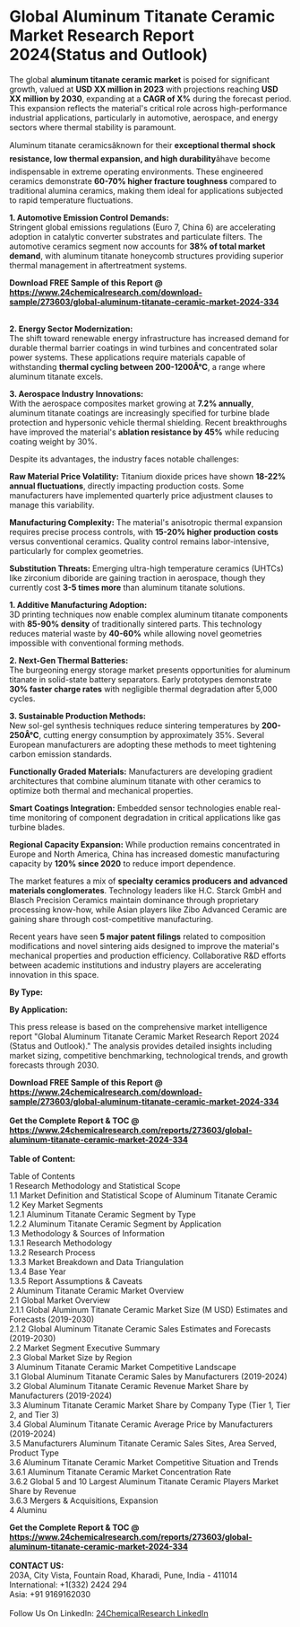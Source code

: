 <h1>Global Aluminum Titanate Ceramic Market Research Report 2024(Status and Outlook)</h1><p>The global <strong>aluminum titanate ceramic market</strong> is poised for significant growth, valued at <strong>USD XX million in 2023</strong> with projections reaching <strong>USD XX million by 2030</strong>, expanding at a <strong>CAGR of X%</strong> during the forecast period. This expansion reflects the material's critical role across high-performance industrial applications, particularly in automotive, aerospace, and energy sectors where thermal stability is paramount.</p><p>Aluminum titanate ceramicsâknown for their <strong>exceptional thermal shock resistance, low thermal expansion, and high durability</strong>âhave become indispensable in extreme operating environments. These engineered ceramics demonstrate <strong>60-70% higher fracture toughness</strong> compared to traditional alumina ceramics, making them ideal for applications subjected to rapid temperature fluctuations.</p><p><strong>1. Automotive Emission Control Demands:</strong><br>
Stringent global emissions regulations (Euro 7, China 6) are accelerating adoption in catalytic converter substrates and particulate filters. The automotive ceramics segment now accounts for <strong>38% of total market demand</strong>, with aluminum titanate honeycomb structures providing superior thermal management in aftertreatment systems.</p><div><b>Download FREE Sample of this Report @ 
            <a href="https://www.24chemicalresearch.com/download-sample/273603/global-aluminum-titanate-ceramic-market-2024-334">
            https://www.24chemicalresearch.com/download-sample/273603/global-aluminum-titanate-ceramic-market-2024-334</a></b></div><br><p><strong>2. Energy Sector Modernization:</strong><br>
The shift toward renewable energy infrastructure has increased demand for durable thermal barrier coatings in wind turbines and concentrated solar power systems. These applications require materials capable of withstanding <strong>thermal cycling between 200-1200Â°C</strong>, a range where aluminum titanate excels.</p><p><strong>3. Aerospace Industry Innovations:</strong><br>
With the aerospace composites market growing at <strong>7.2% annually</strong>, aluminum titanate coatings are increasingly specified for turbine blade protection and hypersonic vehicle thermal shielding. Recent breakthroughs have improved the material's <strong>ablation resistance by 45%</strong> while reducing coating weight by 30%.</p><p>Despite its advantages, the industry faces notable challenges:</p><p><strong>Raw Material Price Volatility:</strong> Titanium dioxide prices have shown <strong>18-22% annual fluctuations</strong>, directly impacting production costs. Some manufacturers have implemented quarterly price adjustment clauses to manage this variability.</p><p><strong>Manufacturing Complexity:</strong> The material's anisotropic thermal expansion requires precise process controls, with <strong>15-20% higher production costs</strong> versus conventional ceramics. Quality control remains labor-intensive, particularly for complex geometries.</p><p><strong>Substitution Threats:</strong> Emerging ultra-high temperature ceramics (UHTCs) like zirconium diboride are gaining traction in aerospace, though they currently cost <strong>3-5 times more</strong> than aluminum titanate solutions.</p><p><strong>1. Additive Manufacturing Adoption:</strong><br>
3D printing techniques now enable complex aluminum titanate components with <strong>85-90% density</strong> of traditionally sintered parts. This technology reduces material waste by <strong>40-60%</strong> while allowing novel geometries impossible with conventional forming methods.</p><p><strong>2. Next-Gen Thermal Batteries:</strong><br>
The burgeoning energy storage market presents opportunities for aluminum titanate in solid-state battery separators. Early prototypes demonstrate <strong>30% faster charge rates</strong> with negligible thermal degradation after 5,000 cycles.</p><p><strong>3. Sustainable Production Methods:</strong><br>
New sol-gel synthesis techniques reduce sintering temperatures by <strong>200-250Â°C</strong>, cutting energy consumption by approximately 35%. Several European manufacturers are adopting these methods to meet tightening carbon emission standards.</p><p><strong>Functionally Graded Materials:</strong> Manufacturers are developing gradient architectures that combine aluminum titanate with other ceramics to optimize both thermal and mechanical properties.</p><p><strong>Smart Coatings Integration:</strong> Embedded sensor technologies enable real-time monitoring of component degradation in critical applications like gas turbine blades.</p><p><strong>Regional Capacity Expansion:</strong> While production remains concentrated in Europe and North America, China has increased domestic manufacturing capacity by <strong>120% since 2020</strong> to reduce import dependence.</p><p>The market features a mix of <strong>specialty ceramics producers and advanced materials conglomerates</strong>. Technology leaders like H.C. Starck GmbH and Blasch Precision Ceramics maintain dominance through proprietary processing know-how, while Asian players like Zibo Advanced Ceramic are gaining share through cost-competitive manufacturing.</p><p>Recent years have seen <strong>5 major patent filings</strong> related to composition modifications and novel sintering aids designed to improve the material's mechanical properties and production efficiency. Collaborative R&amp;D efforts between academic institutions and industry players are accelerating innovation in this space.</p><p><strong>By Type:</strong></p><p><strong>By Application:</strong></p><p>This press release is based on the comprehensive market intelligence report "Global Aluminum Titanate Ceramic Market Research Report 2024 (Status and Outlook)." The analysis provides detailed insights including market sizing, competitive benchmarking, technological trends, and growth forecasts through 2030.</p><div><b>Download FREE Sample of this Report @ 
            <a href="https://www.24chemicalresearch.com/download-sample/273603/global-aluminum-titanate-ceramic-market-2024-334">
            https://www.24chemicalresearch.com/download-sample/273603/global-aluminum-titanate-ceramic-market-2024-334</a></b></div><br><div><b>Get the Complete Report & TOC @ 
            <a href="https://www.24chemicalresearch.com/reports/273603/global-aluminum-titanate-ceramic-market-2024-334">
            https://www.24chemicalresearch.com/reports/273603/global-aluminum-titanate-ceramic-market-2024-334</a></b></div><br>
            <b>Table of Content:</b><p>Table of Contents<br />
1 Research Methodology and Statistical Scope<br />
1.1 Market Definition and Statistical Scope of Aluminum Titanate Ceramic<br />
1.2 Key Market Segments<br />
1.2.1 Aluminum Titanate Ceramic Segment by Type<br />
1.2.2 Aluminum Titanate Ceramic Segment by Application<br />
1.3 Methodology & Sources of Information<br />
1.3.1 Research Methodology<br />
1.3.2 Research Process<br />
1.3.3 Market Breakdown and Data Triangulation<br />
1.3.4 Base Year<br />
1.3.5 Report Assumptions & Caveats<br />
2 Aluminum Titanate Ceramic Market Overview<br />
2.1 Global Market Overview<br />
2.1.1 Global Aluminum Titanate Ceramic Market Size (M USD) Estimates and Forecasts (2019-2030)<br />
2.1.2 Global Aluminum Titanate Ceramic Sales Estimates and Forecasts (2019-2030)<br />
2.2 Market Segment Executive Summary<br />
2.3 Global Market Size by Region<br />
3 Aluminum Titanate Ceramic Market Competitive Landscape<br />
3.1 Global Aluminum Titanate Ceramic Sales by Manufacturers (2019-2024)<br />
3.2 Global Aluminum Titanate Ceramic Revenue Market Share by Manufacturers (2019-2024)<br />
3.3 Aluminum Titanate Ceramic Market Share by Company Type (Tier 1, Tier 2, and Tier 3)<br />
3.4 Global Aluminum Titanate Ceramic Average Price by Manufacturers (2019-2024)<br />
3.5 Manufacturers Aluminum Titanate Ceramic Sales Sites, Area Served, Product Type<br />
3.6 Aluminum Titanate Ceramic Market Competitive Situation and Trends<br />
3.6.1 Aluminum Titanate Ceramic Market Concentration Rate<br />
3.6.2 Global 5 and 10 Largest Aluminum Titanate Ceramic Players Market Share by Revenue<br />
3.6.3 Mergers & Acquisitions, Expansion<br />
4 Aluminu</p><div><b>Get the Complete Report & TOC @ 
            <a href="https://www.24chemicalresearch.com/reports/273603/global-aluminum-titanate-ceramic-market-2024-334">
            https://www.24chemicalresearch.com/reports/273603/global-aluminum-titanate-ceramic-market-2024-334</a></b></div><br><b>CONTACT US:</b><br>
            203A, City Vista, Fountain Road, Kharadi, Pune, India - 411014<br>
            International: +1(332) 2424 294<br>
            Asia: +91 9169162030 <br><br>
            Follow Us On LinkedIn: <a href="https://www.linkedin.com/company/24chemicalresearch/">24ChemicalResearch LinkedIn</a>